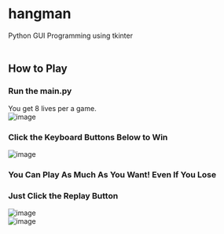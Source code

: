 # hangman
Python GUI Programming using tkinter
</br></br>


## How to Play
### Run the main.py 
You get 8 lives per a game. \
![image](https://user-images.githubusercontent.com/39490214/132706107-64ed0325-9466-4f86-a264-7eb35b047acf.png)

### Click the Keyboard Buttons Below to Win
![image](https://user-images.githubusercontent.com/39490214/132706216-d32baab2-7d0a-417a-90dd-fb8e5705ac4b.png)

### You Can Play As Much As You Want! Even If You Lose
### Just Click the Replay Button
![image](https://user-images.githubusercontent.com/39490214/132706302-d14de3af-8e17-4f9d-82d7-703c4e899a06.png)\
![image](https://user-images.githubusercontent.com/39490214/132706448-cfada10e-7d60-43b5-8513-193b7946c694.png)
